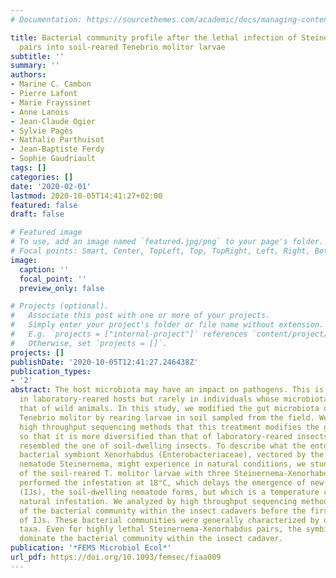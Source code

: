 ```yaml
---
# Documentation: https://sourcethemes.com/academic/docs/managing-content/

title: Bacterial community profile after the lethal infection of Steinernema-Xenorhabdus
  pairs into soil-reared Tenebrio molitor larvae
subtitle: ''
summary: ''
authors:
- Marine C. Cambon
- Pierre Lafont
- Marie Frayssinet
- Anne Lanois
- Jean-Claude Ogier
- Sylvie Pagès
- Nathalie Parthuisot
- Jean-Baptiste Ferdy
- Sophie Gaudriault
tags: []
categories: []
date: '2020-02-01'
lastmod: 2020-10-05T14:41:27+02:00
featured: false
draft: false

# Featured image
# To use, add an image named `featured.jpg/png` to your page's folder.
# Focal points: Smart, Center, TopLeft, Top, TopRight, Left, Right, BottomLeft, Bottom, BottomRight.
image:
  caption: ''
  focal_point: ''
  preview_only: false

# Projects (optional).
#   Associate this post with one or more of your projects.
#   Simply enter your project's folder or file name without extension.
#   E.g. `projects = ["internal-project"]` references `content/project/deep-learning/index.md`.
#   Otherwise, set `projects = []`.
projects: []
publishDate: '2020-10-05T12:41:27.246438Z'
publication_types:
- '2'
abstract: The host microbiota may have an impact on pathogens. This is often studied
  in laboratory-reared hosts but rarely in individuals whose microbiota looks like
  that of wild animals. In this study, we modified the gut microbiota of the insect
  Tenebrio molitor by rearing larvae in soil sampled from the field. We showed by
  high throughput sequencing methods that this treatment modifies the gut microbiota
  so that it is more diversified than that of laboratory-reared insects, and closely
  resembled the one of soil-dwelling insects. To describe what the entomopathogenic
  bacterial symbiont Xenorhabdus (Enterobacteriaceae), vectored by the soil-dwelling
  nematode Steinernema, might experience in natural conditions, we studied the infestation
  of the soil-reared T. molitor larvae with three Steinernema-Xenorhabdus pairs. We
  performed the infestation at 18°C, which delays the emergence of new infective juveniles
  (IJs), the soil-dwelling nematode forms, but which is a temperature compatible with
  natural infestation. We analyzed by high throughput sequencing methods the composition
  of the bacterial community within the insect cadavers before the first emergences
  of IJs. These bacterial communities were generally characterized by one or two non-symbiont
  taxa. Even for highly lethal Steinernema-Xenorhabdus pairs, the symbiont does not
  dominate the bacterial community within the insect cadaver.
publication: '*FEMS Microbiol Ecol*'
url_pdf: https://doi.org/10.1093/femsec/fiaa009
---
```

